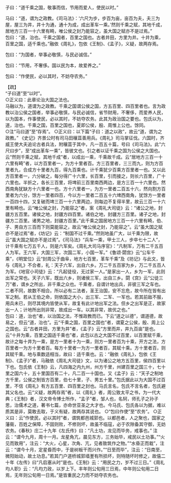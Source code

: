 子曰：“道千乘之国，敬事而信，节用而爱人，使民以时。”

马曰：“道，谓为之政教。《司马法》：‘六尺为步，步百为亩，亩百为夫，夫三为屋，屋三为井，井十为通，通十为成，成出革车一乘。’然则千乘之赋，其地千成，居地方三百一十六里有畸，唯公侯之封乃能容之，虽大国之赋亦不是过焉。”  
包曰：“道，治也。千乘之国者，百里之国也。古者井田，方里为井。十井为乘，百里之国，适千乘也。”融依《周礼》，包依《王制》、《孟子》，义疑，故两存焉。

包曰：“为国者，举事必敬慎，与民必诚信。”

包曰：“节用，不奢侈。国以民为本，故爱养之。”

包曰：“作使民，必以其时，不妨夺农务。”

【疏】  
“子曰道”至“以时”。  
○正义曰：此章论治大国之法也。  
马融以为，道谓为之政教。千乘之国谓公侯之国，方五百里、四百里者也。言为政教以治公侯之国者，举事必敬慎，与民必诚信，省节财用，不奢侈，而爱养人民，以为国本，作事使民，必以其时，不妨夺农务。此其为政治国之要也。包氏以为，道，治也。千乘之国，百里之国也，夏即公侯，殷、周惟上公也。馀同。  
○注“马曰道”至“存焉”。 
○正义曰：以下篇“子曰：道之以政”，故云“道，谓为之政教。” 
《史记》齐景公时有司马田穰苴善用兵。《周礼》司马掌征伐。六国时，齐威王使大夫追论古者兵法，附穰苴于其中，凡一百五十篇，号曰《司马法》。此“六尺曰步”，至“成出革车一乘”，皆彼文也。引之者以证千乘之国为公侯之大国也。云“然则千乘之赋，其地千成”者，以成出一乘，千乘故千成。云“居地方三百一十六里有畸”者，以方百里者一，为方十里者百。方三百里者，三三而九，则为方百里者九，合成方十里者九百，得九百乘也。计千乘犹少百乘方百里者一也。又以此方百里者一，六分破之，每分得广十六里，长百里，引而接之，则长六百里，广十六里也。半折之，各长三百里，将埤前三百里南西两边，是方三百一十六里也。然西南角犹缺方十六里者一也。方十六里者一，为方一里者二百五十六，然向割方百里者为六分，馀方一里者四百，今以方一里者二百五十六埤西南角，犹馀方一里者一百四十四，又复破而埤三百一十六里两边，则每边不复得半里，故云三百一十六里有畸也。云“唯公侯之封，乃能容之”者，案《周礼大司徒》云：“诸公之地，封疆方五百里。诸侯之地，封疆方四百里。诸伯之地，封疆方三百里。诸子之地，封疆方二百里。诸男之地，封疆方百里。”此千乘之国居地方三百一十六里有畸，伯、子、男自方三百而下则莫能容之，故云“唯公侯之封，乃能容之”。云“虽大国之赋亦不是过焉”者，《坊记》云：“制国不过千乘。”然则地虽广大，以千乘为限，故云“虽大国之赋亦不是过焉”。《司马法》“兵车一乘，甲士三人，步卒七十二人”，计千乘有七万五千人，则是六军矣。《周礼大司马序官》：“凡制军，万有二千五百人为军。王六军，大国三军，次国二军，小国一军。”《鲁颂·閟宫》云“公车千乘”，《明堂位》云“封周公于曲阜，地方七百里，革车千乘”及《坊记》与此文，皆与《周礼》不合者，礼：天子六军，出自六乡。万二千五百家为乡，万二千五百人为军。《地官小司徒》云：“凡起徒役，无过家一人。”是家出一人，乡为一军，此则出军之常也。天子六军，既出六乡，则诸侯三军，出自三乡。閟《宫》云“公徒三万”者，谓乡之所出，非千乘之众也。千乘者，自谓计地出兵，非彼三军之车也。二者不同，故数不相合。所以必有二法者，圣王治国，安不忘危，故今所在皆有出军之制。若从王伯之命，则依国之大小，出三军、二军、一军也。若其前敌不服，用兵未已，则尽其境内皆使从军，故复有此计地出军之法。但乡之出军是正，故家出一人；计地所出则非常，故成出一车。以其非常，故优之也。”  
包曰：道，治也”者，以治国之法，不惟政教而已。下云“道之以德”，谓道德，故易之，但云“道，治也”。云“千乘之国，百里之国也”者，谓夏之公侯，殷、周上公之国也。云“古者井田，方里为井”者，《孟子》云“方里而井，井九百亩”是也。云“十井为乘，百里之国适千乘也”者，此包以古之大国不过百里，以百里赋千乘，故计之每十井为一乘，是方一里者十为一乘，则方一里者百为十乘，开方之法，方百里者一为方十里者百。每方十里者一为方一里者百，其赋十乘。方十里者百，则其赋千乘。地与乘数适相当，故曰：适千乘也。云：“融依《周礼》，包依《王制》、《孟子》”者，马融依《周礼大司徒》文，以为诸公之地方五百里，侯四百里以下也。包氏依《王制》云，凡四海之内九州，州方千里，州建百里之国三十，七十里之国六十，五十里国百有二十，凡二百一十国也。又《孟子》云：“天子之制地方千里，公侯之制皆方百里，伯七十里，子、男五十里。”包氏据此以为大国不过百里，不信《周礼》有方五百里、四百里之封也。马氏言名，包氏不言名者，包氏避其父名也。云“义疑，故两存焉”者，以《周礼》者，周公致太平之书，为一代大典；《王制》者，汉文帝令博士所作，“孟子”者，邹人也，名轲，师孔子之孙子思，治儒术之道，著书七篇，亦命世亚圣之大才也。今马氏、包氏各以为据，难以质其是非，莫敢去取，于义有疑，故两存其说也。 
○“包曰作使”至“农务”。 
○正义曰：云“作使民，必以其时”者，谓筑都邑城郭也。以都邑者，人之聚也，国家之藩衞，百姓之保障，不固则败，不修则坏，故虽不临寇，必于农隙备其守御，无妨农务。《春秋》庄二十九年《左氏传》曰：“凡土功，龙见而毕务，戒事也。” 注云：“谓今九月，周十一月。龙星角亢，晨见东方，三务始毕，戒民以土功事。”“火见而致用”，注云：“大火，心星，次角、亢，见者致筑作之物。”“水昏正而栽”，注云：“谓今十月，定星昏而中，于是树板干而兴作。”“日至而毕”，注云：“日南至，微阳始动，故土功息。”若其门户道桥城郭墙壍有所损坏，则特随坏时修之，故僖二十年《左传》曰“凡启塞从时”是也。《王制》云：“用民之力，岁不过三日。”《周礼均人职》云：“凡均力政，以岁上下。丰年则公旬用三日焉，中年则公旬用二日焉，无年则公旬用一日焉。”是皆重民之力而不妨夺农务也。